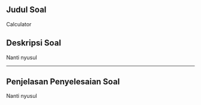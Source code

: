 ## Judul Soal
Calculator

## Deskripsi Soal
Nanti nyusul


---

## Penjelasan Penyelesaian Soal
Nanti nyusul